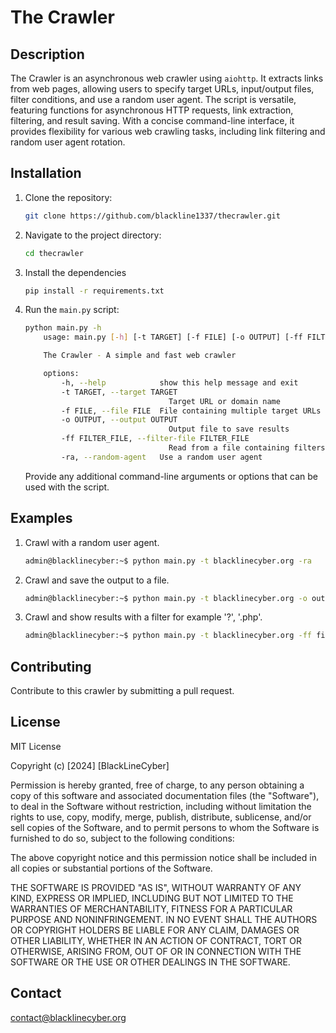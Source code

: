 # The Crawler

## Description

The Crawler is an asynchronous web crawler using `aiohttp`. It extracts links from web pages, allowing users to specify target URLs, input/output files, filter conditions, and use a random user agent. The script is versatile, featuring functions for asynchronous HTTP requests, link extraction, filtering, and result saving. With a concise command-line interface, it provides flexibility for various web crawling tasks, including link filtering and random user agent rotation.

## Installation

1. Clone the repository:

    ```bash
    git clone https://github.com/blackline1337/thecrawler.git
    ```

2. Navigate to the project directory:

    ```bash
    cd thecrawler
    ```

3. Install the dependencies

    ```bash
    pip install -r requirements.txt
    ```

4. Run the `main.py` script:

    ```bash
    python main.py -h
        usage: main.py [-h] [-t TARGET] [-f FILE] [-o OUTPUT] [-ff FILTER_FILE] [-ra]

        The Crawler - A simple and fast web crawler

        options:
            -h, --help            show this help message and exit
            -t TARGET, --target TARGET
                                    Target URL or domain name
            -f FILE, --file FILE  File containing multiple target URLs
            -o OUTPUT, --output OUTPUT
                                    Output file to save results
            -ff FILTER_FILE, --filter-file FILTER_FILE
                                    Read from a file containing filters
            -ra, --random-agent   Use a random user agent
    ```

    Provide any additional command-line arguments or options that can be used with the script.

## Examples

1. Crawl with a random user agent.

    ```bash
    admin@blacklinecyber:~$ python main.py -t blacklinecyber.org -ra 
    ```

2. Crawl and save the output to a file.

    ```bash
    admin@blacklinecyber:~$ python main.py -t blacklinecyber.org -o output.txt
    ```

3. Crawl and show results with a filter for example '?', '.php'.

    ```bash
    admin@blacklinecyber:~$ python main.py -t blacklinecyber.org -ff filter.txt
    ```

## Contributing

Contribute to this crawler by submitting a pull request.

## License

MIT License

Copyright (c) [2024] [BlackLineCyber]

Permission is hereby granted, free of charge, to any person obtaining a copy
of this software and associated documentation files (the "Software"), to deal
in the Software without restriction, including without limitation the rights
to use, copy, modify, merge, publish, distribute, sublicense, and/or sell
copies of the Software, and to permit persons to whom the Software is
furnished to do so, subject to the following conditions:

The above copyright notice and this permission notice shall be included in all
copies or substantial portions of the Software.

THE SOFTWARE IS PROVIDED "AS IS", WITHOUT WARRANTY OF ANY KIND, EXPRESS OR
IMPLIED, INCLUDING BUT NOT LIMITED TO THE WARRANTIES OF MERCHANTABILITY,
FITNESS FOR A PARTICULAR PURPOSE AND NONINFRINGEMENT. IN NO EVENT SHALL THE
AUTHORS OR COPYRIGHT HOLDERS BE LIABLE FOR ANY CLAIM, DAMAGES OR OTHER
LIABILITY, WHETHER IN AN ACTION OF CONTRACT, TORT OR OTHERWISE, ARISING FROM,
OUT OF OR IN CONNECTION WITH THE SOFTWARE OR THE USE OR OTHER DEALINGS IN THE
SOFTWARE.

## Contact

contact@blacklinecyber.org
